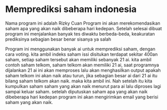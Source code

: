 # Memprediksi saham indonesia

Nama program ini adalah Rizky Cuan
Program ini akan merekomendasikan saham apa yang akan naik dibeberapa hari kedepan. Setelah selesai dibuat program ini menjalankan banyak tes diwaktu berbeda-beda, keakuratan prediksinya sebagian besar benar sisanya ya salah

Program ini menggunakan banyak ai untuk memprediksi saham, dengan cara voting. 
kita ambil indeks saham issi disitukan terdapat sekitar 400an saham, setiap saham tersebut akan memiliki sebanyak 21 ai. kita ambil contoh saham telkom, saham telkom akan memiliki 21 ai, saat programnya dijalankan 21 ai ini akan memproses lalu akan menghasilkan output apakah saham telkom ini akan naik atau turun, jika sebagian besar ai dari 21 ai itu bilang saham telkom akan naik. maka kita ambil ini. Nah setelah itu kita kumpulkan saham saham yang akan naik menurut para ai lalu diproses lagi sampai keluar saham. setelah diputuskan saham apa yang akan naik dibeberapa hari kedepan program ini akan mengirimkan email yang berisi saham yang akan naik.

